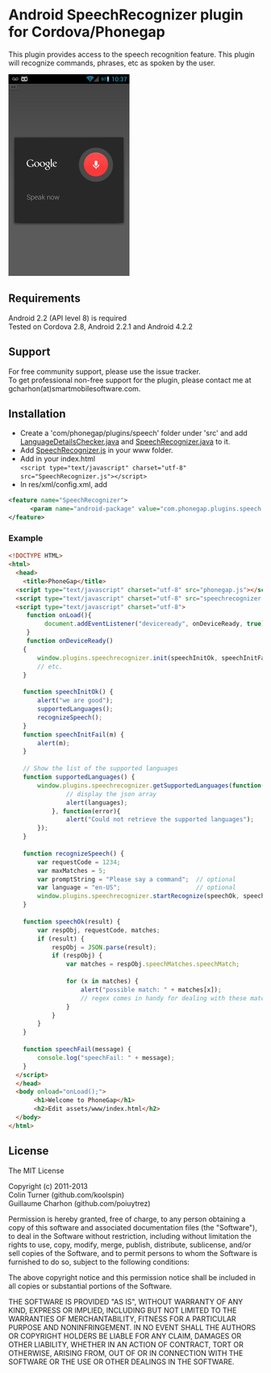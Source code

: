 Android SpeechRecognizer plugin for Cordova/Phonegap
===================================
This plugin provides access to the speech recognition feature. This plugin will recognize commands, phrases, etc as spoken by the user.

![Screenshot speak now](/screenshots/speaknow.png "Speak now")

Requirements
-------------
Android 2.2 (API level 8) is required  
Tested on Cordova 2.8, Android 2.2.1 and Android 4.2.2

Support
---------------------
For free community support, please use the issue tracker.  
To get professional non-free support for the plugin, please contact me at gcharhon(at)smartmobilesoftware.com.

Installation 
-------------
* Create a 'com/phonegap/plugins/speech' folder under 'src' and add [LanguageDetailsChecker.java](LanguageDetailsChecker.java) and [SpeechRecognizer.java](SpeechRecognizer.java) to it.
* Add [SpeechRecognizer.js](SpeechRecognizer.js) in your www folder.  
* Add in your index.html  
`<script type="text/javascript" charset="utf-8" src="SpeechRecognizer.js"></script>`  
* In res/xml/config.xml, add 
```xml
<feature name="SpeechRecognizer">  
      <param name="android-package" value="com.phonegap.plugins.speech.SpeechRecognizer"/>  
</feature> 
```    

 

### Example
```html
<!DOCTYPE HTML>
<html>
  <head>
    <title>PhoneGap</title>
  <script type="text/javascript" charset="utf-8" src="phonegap.js"></script> 
  <script type="text/javascript" charset="utf-8" src="speechrecognizer.js"></script>
  <script type="text/javascript" charset="utf-8">
     function onLoad(){
          document.addEventListener("deviceready", onDeviceReady, true);
     }
     function onDeviceReady()
	{
	    window.plugins.speechrecognizer.init(speechInitOk, speechInitFail);
	    // etc.
	}

	function speechInitOk() {
		alert("we are good");
		supportedLanguages();
		recognizeSpeech();
	}
	function speechInitFail(m) {
		alert(m);
	}

	// Show the list of the supported languages
	function supportedLanguages() {
		window.plugins.speechrecognizer.getSupportedLanguages(function(languages){
				// display the json array
				alert(languages);
			}, function(error){
				alert("Could not retrieve the supported languages");
		});
	}

	function recognizeSpeech() {
	    var requestCode = 1234;
	    var maxMatches = 5;
	    var promptString = "Please say a command";	// optional
		var language = "en-US";						// optional
	    window.plugins.speechrecognizer.startRecognize(speechOk, speechFail, requestCode, maxMatches, promptString, language);
	}
	
	function speechOk(result) {
	    var respObj, requestCode, matches;
	    if (result) {
	        respObj = JSON.parse(result);
	        if (respObj) {
	            var matches = respObj.speechMatches.speechMatch;
	            
	            for (x in matches) {
	                alert("possible match: " + matches[x]);
	                // regex comes in handy for dealing with these match strings
	            }
	        }        
	    }
	}
	
	function speechFail(message) {
	    console.log("speechFail: " + message);
	}
  </script>
  </head>
  <body onload="onLoad();">
       <h1>Welcome to PhoneGap</h1>
       <h2>Edit assets/www/index.html</h2>
  </body>
</html>
```

## License

The MIT License

Copyright (c) 2011-2013  
Colin Turner (github.com/koolspin)  
Guillaume Charhon (github.com/poiuytrez)  

Permission is hereby granted, free of charge, to any person obtaining a copy of this software and associated documentation files (the "Software"), to deal in the Software without restriction, including without limitation the rights to use, copy, modify, merge, publish, distribute, sublicense, and/or sell copies of the Software, and to permit persons to whom the Software is furnished to do so, subject to the following conditions:

The above copyright notice and this permission notice shall be included in all copies or substantial portions of the Software.

THE SOFTWARE IS PROVIDED "AS IS", WITHOUT WARRANTY OF ANY KIND, EXPRESS OR IMPLIED, INCLUDING BUT NOT LIMITED TO THE WARRANTIES OF MERCHANTABILITY, FITNESS FOR A PARTICULAR PURPOSE AND NONINFRINGEMENT. IN NO EVENT SHALL THE AUTHORS OR COPYRIGHT HOLDERS BE LIABLE FOR ANY CLAIM, DAMAGES OR OTHER LIABILITY, WHETHER IN AN ACTION OF CONTRACT, TORT OR OTHERWISE, ARISING FROM, OUT OF OR IN CONNECTION WITH THE SOFTWARE OR THE USE OR OTHER DEALINGS IN THE SOFTWARE.
